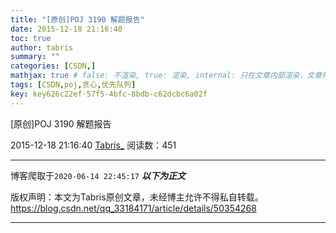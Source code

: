 ```yaml
---
title: "[原创]POJ 3190 解题报告"
date: 2015-12-18 21:16:40
toc: true
author: tabris
summary: ""
categories: [CSDN,]
mathjax: true # false: 不渲染, true: 渲染, internal: 只在文章内部渲染，文章列表中不渲染
tags: [CSDN,poj,贪心,优先队列]
key: key626c22ef-57f5-4bfc-8bdb-c62dcbc6a02f
---
```


[原创]POJ 3190 解题报告

2015-12-18 21:16:40  [Tabris_](https://me.csdn.net/qq_33184171) 阅读数：451

---

博客爬取于`2020-06-14 22:45:17`
***以下为正文***

版权声明：本文为Tabris原创文章，未经博主允许不得私自转载。
https://blog.csdn.net/qq_33184171/article/details/50354268

<!-- more -->

---

